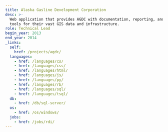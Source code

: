 ```yaml
---
title: Alaska Gasline Development Corporation
desc: >-
  Web application that provides AGDC with documentation, reporting, and querying
  tools for their vast GIS data and infrastructure.
role: Technical Lead
begin_year: 2013
end_year: 2014
_links:
  self:
    href: /projects/agdc/
  languages:
    - href: /languages/cs/
    - href: /languages/css/
    - href: /languages/html/
    - href: /languages/js/
    - href: /languages/py/
    - href: /languages/rb/
    - href: /languages/sql/
    - href: /languages/tsql/
  db:
    - href: /db/sql-server/
  os:
    - href: /os/windows/
  jobs:
    - href: /jobs/rdi/
---
```

